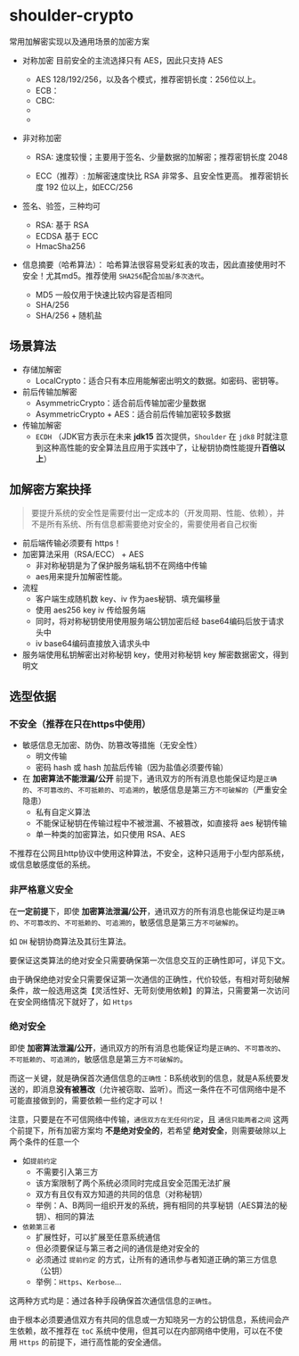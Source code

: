 # shoulder-crypto

常用加解密实现以及通用场景的加密方案

- 对称加密
    目前安全的主流选择只有 AES，因此只支持 AES 
    - AES 128/192/256，以及各个模式，推荐密钥长度：256位以上。
    - ECB：
    - CBC:
    - 
    - 
    
- 非对称加密
    - RSA: 速度较慢；主要用于签名、少量数据的加解密；推荐密钥长度 2048 
    
    - ECC（推荐）: 加解密速度快比 RSA 非常多、且安全性更高。 推荐密钥长度 192 位以上，如ECC/256
    
- 签名、验签，三种均可
    - RSA:   基于 RSA   
    - ECDSA  基于 ECC
    - HmacSha256 
    
- 信息摘要（哈希算法）：
    哈希算法很容易受彩虹表的攻击，因此直接使用时不安全！尤其md5。推荐使用 `SHA256`配合`加盐`/`多次迭代`。
    - MD5 一般仅用于快速比较内容是否相同
    - SHA/256
    - SHA/256 + 随机盐

## 场景算法
- 存储加解密
    - LocalCrypto：适合只有本应用能解密出明文的数据。如密码、密钥等。
- 前后传输加解密
    - AsymmetricCrypto：适合前后传输加密少量数据
    - AsymmetricCrypto + AES：适合前后传输加密较多数据
- 传输加解密
    - `ECDH` （JDK官方表示在未来 **jdk15** 首次提供，`Shoulder` 在 `jdk8` 时就注意到这种高性能的安全算法且应用于实践中了，让秘钥协商性能提升**百倍以上**）


## 加解密方案抉择

> 要提升系统的安全性是需要付出一定成本的（开发周期、性能、依赖），并不是所有系统、所有信息都需要绝对安全的，需要使用者自己权衡

- 前后端传输必须要有 https！
- 加密算法采用（RSA/ECC） + AES
    - 非对称秘钥是为了保护服务端私钥不在网络中传输
    - aes用来提升加解密性能。
- 流程
    - 客户端生成随机数 key、iv 作为aes秘钥、填充偏移量
    - 使用 aes256 key iv 传给服务端
    - 同时，将对称秘钥使用使用服务端公钥加密后经 base64编码后放于请求头中
    - iv base64编码直接放入请求头中
- 服务端使用私钥解密出对称秘钥 key，使用对称秘钥 key 解密数据密文，得到明文


## 选型依据

### 不安全（推荐在只在https中使用）

- 敏感信息无加密、防伪、防篡改等措施（无安全性）
    - 明文传输
    - 密码 hash 或 hash 加盐后传输（因为盐值必须要传输）
- 在 **加密算法不能泄漏/公开** 前提下，通讯双方的所有消息也能保证均是`正确的`、`不可篡改的`、`不可抵赖的`、`可追溯的`，敏感信息是第三方`不可破解的`（严重安全隐患）
    - 私有自定义算法
    - 不能保证秘钥在传输过程中不被泄漏、不被篡改，如直接将 aes 秘钥传输
    - 单一种类的加密算法，如只使用 RSA、AES

不推荐在公网且http协议中使用这种算法，不安全，这种只适用于小型内部系统，或信息敏感度低的系统。


### 非严格意义安全

在**一定前提**下，即使 **加密算法泄漏/公开**，通讯双方的所有消息也能保证均是`正确的`、`不可篡改的`、`不可抵赖的`、`可追溯的`，敏感信息是第三方`不可破解的`。

如 `DH` 秘钥协商算法及其衍生算法。

要保证这类算法的绝对安全只需要确保第一次信息交互的正确性即可，详见下文。

由于确保绝绝对安全只需要保证第一次通信的正确性，代价较低，有相对苛刻破解条件，故一般选用这类【灵活性好、无苛刻使用依赖】的算法，只需要第一次访问在安全网络情况下就好了，如 `Https`


### 绝对安全

即使 **加密算法泄漏/公开**，通讯双方的所有消息也能保证均是`正确的`、`不可篡改的`、`不可抵赖的`、`可追溯的`，敏感信息是第三方`不可破解的`。

而这一关键，就是确保首次通信信息的`正确性`：B系统收到的信息，就是A系统要发送的，即消息**没有被篡改**（允许被窃取、监听）。而这一条件在不可信网络中是不可能直接做到的，需要依赖一些约定才可以！

注意，只要是在不可信网络中传输，`通信双方在无任何约定`，且 `通信只能两者之间` 这两个前提下，所有加密方案均 **不是绝对安全的**，若希望 
**绝对安全**，则需要破除以上两个条件的任意一个

- 如`提前约定`
    - 不需要引入第三方
    - 该方案限制了两个系统必须同时完成且安全范围无法扩展
    - 双方有且仅有双方知道的共同的信息（对称秘钥）
    - 举例：A、B两同一组织开发的系统，拥有相同的共享秘钥（AES算法的秘钥）、相同的算法
- `依赖第三者`
    - 扩展性好，可以扩展至任意系统通信
    - 但必须要保证与第三者之间的通信是绝对安全的
    - 必须通过 `提前约定` 的方式，让所有的通讯参与者知道正确的第三方信息（公钥）
    - 举例：`Https`、`Kerbose`...

这两种方式均是：通过各种手段确保首次通信信息的`正确性`。

由于根本必须要通信双方有共同的信息或一方知晓另一方的公钥信息，系统间会产生依赖，故不推荐在 `toC` 系统中使用，但其可以在内部网络中使用，可以在不使用 `Https` 的前提下，进行高性能的安全通信。



